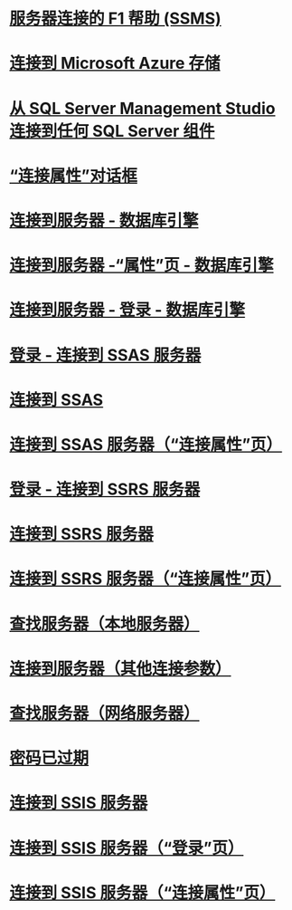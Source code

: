 # [服务器连接的 F1 帮助 (SSMS)](f1-help-for-server-connections-sql-server-management-studio.md)
# [连接到 Microsoft Azure 存储](connect-to-microsoft-azure-storage.md)
# [从 SQL Server Management Studio 连接到任何 SQL Server 组件](connect-to-any-sql-server-component-from-sql-server-management-studio.md)
# [“连接属性”对话框](connection-properties-dialog-box.md)

# [连接到服务器 - 数据库引擎](connect-to-server-database-engine.md)
# [连接到服务器 -“属性”页 - 数据库引擎](connect-to-server-connection-properties-page-database-engine.md)
# [连接到服务器 - 登录 - 数据库引擎](connect-to-server-login-page-database-engine.md)

# [登录 - 连接到 SSAS 服务器](connect-to-server-login-page-analysis-services.md)
# [连接到 SSAS](connect-to-server-analysis-services.md)
# [连接到 SSAS 服务器（“连接属性”页）](connect-to-server-connection-properties-page-analysis-services.md)

# [登录 - 连接到 SSRS 服务器](connect-to-server-login-page-reporting-services.md)
# [连接到 SSRS 服务器](connect-to-server-reporting-services.md)
# [连接到 SSRS 服务器（“连接属性”页）](connect-to-server-connection-properties-page-reporting-services.md)


# [查找服务器（本地服务器）](browse-for-servers-local-servers.md)

# [连接到服务器（其他连接参数）](connect-to-server-additional-connection-parameters-page.md)
# [查找服务器（网络服务器）](browse-for-servers-network-servers.md)
# [密码已过期](password-expired.md)

# [连接到 SSIS 服务器](connect-to-server-integration-services.md)
# [连接到 SSIS 服务器（“登录”页）](connect-to-server-login-page-integration-services.md)
# [连接到 SSIS 服务器（“连接属性”页）](connect-to-server-connection-properties-page-integration-services.md)
